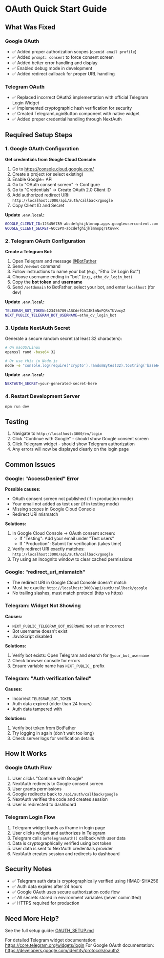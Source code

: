 # OAuth Quick Start Guide

## What Was Fixed

### Google OAuth
- ✅ Added proper authorization scopes (`openid email profile`)
- ✅ Added `prompt: consent` to force consent screen
- ✅ Added better error handling and display
- ✅ Enabled debug mode in development
- ✅ Added redirect callback for proper URL handling

### Telegram OAuth
- ✅ Replaced incorrect OAuth2 implementation with official Telegram Login Widget
- ✅ Implemented cryptographic hash verification for security
- ✅ Created TelegramLoginButton component with native widget
- ✅ Added proper credential handling through NextAuth

## Required Setup Steps

### 1. Google OAuth Configuration

**Get credentials from Google Cloud Console:**

1. Go to https://console.cloud.google.com/
2. Create a project (or select existing)
3. Enable Google+ API
4. Go to "OAuth consent screen" → Configure
5. Go to "Credentials" → Create OAuth 2.0 Client ID
6. Add authorized redirect URI: `http://localhost:3000/api/auth/callback/google`
7. Copy Client ID and Secret

**Update `.env.local`:**
```bash
GOOGLE_CLIENT_ID=123456789-abcdefghijklmnop.apps.googleusercontent.com
GOOGLE_CLIENT_SECRET=GOCSPX-abcdefghijklmnopqrstuvwx
```

### 2. Telegram OAuth Configuration

**Create a Telegram Bot:**

1. Open Telegram and message [@BotFather](https://t.me/BotFather)
2. Send `/newbot` command
3. Follow instructions to name your bot (e.g., "Etho DV Login Bot")
4. Choose username ending in "bot" (e.g., `etho_dv_login_bot`)
5. Copy the **bot token** and **username**
6. Send `/setdomain` to BotFather, select your bot, and enter `localhost` (for dev)

**Update `.env.local`:**
```bash
TELEGRAM_BOT_TOKEN=123456789:ABCdefGhIJKlmNoPQRsTUVwxyZ
NEXT_PUBLIC_TELEGRAM_BOT_USERNAME=etho_dv_login_bot
```

### 3. Update NextAuth Secret

Generate a secure random secret (at least 32 characters):

```bash
# On macOS/Linux
openssl rand -base64 32

# Or use this in Node.js
node -e "console.log(require('crypto').randomBytes(32).toString('base64'))"
```

**Update `.env.local`:**
```bash
NEXTAUTH_SECRET=your-generated-secret-here
```

### 4. Restart Development Server

```bash
npm run dev
```

## Testing

1. Navigate to `http://localhost:3000/en/login`
2. Click "Continue with Google" - should show Google consent screen
3. Click Telegram widget - should show Telegram authorization
4. Any errors will now be displayed clearly on the login page

## Common Issues

### Google: "AccessDenied" Error

**Possible causes:**
- OAuth consent screen not published (if in production mode)
- Your email not added as test user (if in testing mode)
- Missing scopes in Google Cloud Console
- Redirect URI mismatch

**Solutions:**
1. In Google Cloud Console → OAuth consent screen:
   - If "Testing": Add your email under "Test users"
   - If "Production": Submit for verification (takes time)
2. Verify redirect URI exactly matches: `http://localhost:3000/api/auth/callback/google`
3. Try using an Incognito window to clear cached permissions

### Google: "redirect_uri_mismatch"

- The redirect URI in Google Cloud Console doesn't match
- Must be exactly: `http://localhost:3000/api/auth/callback/google`
- No trailing slashes, must match protocol (http vs https)

### Telegram: Widget Not Showing

**Causes:**
- `NEXT_PUBLIC_TELEGRAM_BOT_USERNAME` not set or incorrect
- Bot username doesn't exist
- JavaScript disabled

**Solutions:**
1. Verify bot exists: Open Telegram and search for `@your_bot_username`
2. Check browser console for errors
3. Ensure variable name has `NEXT_PUBLIC_` prefix

### Telegram: "Auth verification failed"

**Causes:**
- Incorrect `TELEGRAM_BOT_TOKEN`
- Auth data expired (older than 24 hours)
- Auth data tampered with

**Solutions:**
1. Verify bot token from BotFather
2. Try logging in again (don't wait too long)
3. Check server logs for verification details

## How It Works

### Google OAuth Flow
1. User clicks "Continue with Google"
2. NextAuth redirects to Google consent screen
3. User grants permissions
4. Google redirects back to `/api/auth/callback/google`
5. NextAuth verifies the code and creates session
6. User is redirected to dashboard

### Telegram Login Flow
1. Telegram widget loads as iframe in login page
2. User clicks widget and authorizes in Telegram
3. Telegram calls `onTelegramAuth()` callback with user data
4. Data is cryptographically verified using bot token
5. User data is sent to NextAuth credentials provider
6. NextAuth creates session and redirects to dashboard

## Security Notes

- ✅ Telegram auth data is cryptographically verified using HMAC-SHA256
- ✅ Auth data expires after 24 hours
- ✅ Google OAuth uses secure authorization code flow
- ✅ All secrets stored in environment variables (never committed)
- ✅ HTTPS required for production

## Need More Help?

See the full setup guide: [OAUTH_SETUP.md](./OAUTH_SETUP.md)

For detailed Telegram widget documentation: https://core.telegram.org/widgets/login
For Google OAuth documentation: https://developers.google.com/identity/protocols/oauth2
